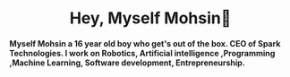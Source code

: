 <h1 align="center">Hey, Myself Mohsin👋</h1> 

<h4>Myself Mohsin a 16 year old boy who get's out of the box. CEO of Spark Technologies. I work on Robotics, Artificial intelligence ,Programming ,Machine Learning, Software development, Entrepreneurship.</h4>



